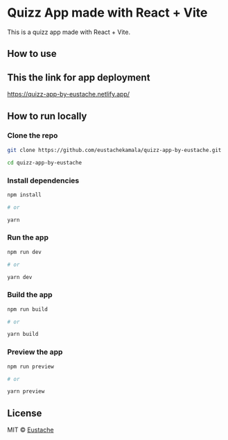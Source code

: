 # Quizz App made with React + Vite

This is a quizz app made with React + Vite.

## How to use

## This the link for app deployment
https://quizz-app-by-eustache.netlify.app/

## How to run locally

### Clone the repo

```bash
git clone https://github.com/eustachekamala/quizz-app-by-eustache.git

cd quizz-app-by-eustache
```

### Install dependencies

```bash
npm install

# or

yarn

```

### Run the app

```bash
npm run dev

# or

yarn dev
```

### Build the app

```bash
npm run build

# or

yarn build
```

### Preview the app

```bash
npm run preview

# or

yarn preview
```

## License

MIT © [Eustache](https://github.com/eustachekamala)
